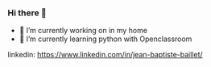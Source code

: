 ### Hi there 👋

- 🔭 I’m currently working on in my home
- 🌱 I’m currently learning python with Openclassroom

linkedin: https://www.linkedin.com/in/jean-baptiste-baillet/

<!--
**jbbaillet85/jbbaillet85** is a ✨ _special_ ✨ repository because its `README.md` (this file) appears on your GitHub profile.

Here are some ideas to get you started:


- 👯 I’m looking to collaborate on ...
- 🤔 I’m looking for help with ...
- 💬 Ask me about ...
- 📫 How to reach me: ...
- 😄 Pronouns: ...
- ⚡ Fun fact: ...
-->
